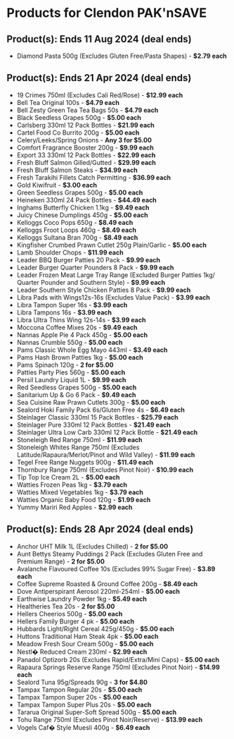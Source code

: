 # Products for Clendon PAK'nSAVE

## Product(s): Ends 11 Aug 2024 (deal ends)
- Diamond Pasta 500g (Excludes Gluten Free/Pasta Shapes) - **$2.79 each**

## Product(s): Ends 21 Apr 2024 (deal ends)
- 19 Crimes 750ml (Excludes Cali Red/Rose) - **$12.99 each**
- Bell Tea Original 100s - **$4.79 each**
- Bell Zesty Green Tea Tea Bags 50s - **$4.79 each**
- Black Seedless Grapes 500g - **$5.00 each**
- Carlsberg 330ml 12 Pack Bottles - **$21.99 each**
- Cartel Food Co Burrito 200g - **$5.00 each**
- Celery/Leeks/Spring Onions - **Any 3 for $5.00**
- Comfort Fragrance Booster 200g - **$9.99 each**
- Export 33 330ml 12 Pack Bottles - **$22.99 each**
- Fresh Bluff Salmon Gilled/Gutted - **$29.99 each**
- Fresh Bluff Salmon Steaks - **$34.99 each**
- Fresh Tarakihi Fillets Catch Permitting - **$36.99 each**
- Gold Kiwifruit - **$3.00 each**
- Green Seedless Grapes 500g - **$5.00 each**
- Heineken 330ml 24 Pack Bottles - **$44.49 each**
- Inghams Butterfly Chicken 1.1kg - **$9.49 each**
- Juicy Chinese Dumplings 450g - **$5.00 each**
- Kelloggs Coco Pops 650g - **$8.49 each**
- Kelloggs Froot Loops 460g - **$8.49 each**
- Kelloggs Sultana Bran 700g - **$8.49 each**
- Kingfisher Crumbed Prawn Cutlet 250g Plain/Garlic - **$5.00 each**
- Lamb Shoulder Chops - **$11.99 each**
- Leader BBQ Burger Patties 20 Pack - **$9.99 each**
- Leader Burger Quarter Pounders 8 Pack - **$9.99 each**
- Leader Frozen Meat Large Tray Range (Excluded Burger Patties 1kg/ Quarter Pounder and Southern Style) - **$9.99 each**
- Leader Southern Style Chicken Patties 8 Pack - **$9.99 each**
- Libra Pads with Wings12s-16s (Excludes Value Pack) - **$3.99 each**
- Libra Tampon Super 16s - **$3.99 each**
- Libra Tampons 16s - **$3.99 each**
- Libra Ultra Thins Wing 12s-14s - **$3.99 each**
- Moccona Coffee Mixes 20s - **$9.49 each**
- Nannas Apple Pie 4 Pack 450g - **$5.00 each**
- Nannas Crumble 550g - **$5.00 each**
- Pams Classic Whole Egg Mayo 443ml - **$3.49 each**
- Pams Hash Brown Patties 1kg - **$5.00 each**
- Pams Spinach 120g - **2 for $5.00**
- Patties Party Pies 560g - **$5.00 each**
- Persil Laundry Liquid 1L - **$9.99 each**
- Red Seedless Grapes 500g - **$5.00 each**
- Sanitarium Up & Go 6 Pack - **$9.49 each**
- Sea Cuisine Raw Prawn Cutlets 300g - **$5.00 each**
- Sealord Hoki Family Pack 6s/Gluten Free 4s - **$6.49 each**
- Steinlager Classic 330ml 15 Pack Bottles - **$25.79 each**
- Steinlager Pure 330ml 12 Pack Bottles - **$21.49 each**
- Steinlager Ultra Low Carb 330ml 12 Pack Bottle - **$21.49 each**
- Stoneleigh Red Range 750ml - **$11.99 each**
- Stoneleigh Whites Range 750ml (Excludes Latitude/Rapaura/Merlot/Pinot and Wild Valley) - **$11.99 each**
- Tegel Free Range Nuggets 900g - **$11.49 each**
- Thornbury Range 750ml (Excludes Pinot Noir) - **$10.99 each**
- Tip Top Ice Cream 2L - **$5.00 each**
- Watties Frozen Peas 1kg - **$3.79 each**
- Watties Mixed Vegetables 1kg - **$3.79 each**
- Watties Organic Baby Food 120g - **$1.99 each**
- Yummy Mariri Red Apples - **$2.99 each**

## Product(s): Ends 28 Apr 2024 (deal ends)
- Anchor UHT Milk 1L (Excludes Chilled) - **2 for $5.00**
- Aunt Bettys Steamy Puddings 2 Pack (Excludes Gluten Free and Premium Range) - **2 for $5.00**
- Avalanche Flavoured Coffee 10s (Excludes 99% Sugar Free) - **$3.89 each**
- Coffee Supreme Roasted & Ground Coffee 200g - **$8.49 each**
- Dove Antiperspirant Aerosol 220ml-254ml - **$5.00 each**
- Earthwise Laundry Powder 1kg - **$5.49 each**
- Healtheries Tea 20s - **2 for $5.00**
- Hellers Cheerios 500g - **$5.00 each**
- Hellers Family Burger 4 pk - **$5.00 each**
- Hubbards Light/Right Cereal 425g/450g - **$5.00 each**
- Huttons Traditional Ham Steak 4pk - **$5.00 each**
- Meadow Fresh Sour Cream 500g - **$5.00 each**
- Nestl� Reduced Cream 230ml - **$2.99 each**
- Panadol Optizorb 20s (Excludes Rapid/Extra/Mini Caps) - **$5.00 each**
- Rapaura Springs Reserve Range 750ml (Excludes Pinot Noir) - **$14.99 each**
- Sealord Tuna 95g/Spreads 90g - **3 for $4.80**
- Tampax Tampon Regular 20s - **$5.00 each**
- Tampax Tampon Super 20s - **$5.00 each**
- Tampax Tampon Super Plus 20s - **$5.00 each**
- Tararua Original Super-Soft Spread 500g - **$5.00 each**
- Tohu Range 750ml (Excludes Pinot Noir/Reserve) - **$13.99 each**
- Vogels Caf� Style Muesli 400g - **$6.49 each**

